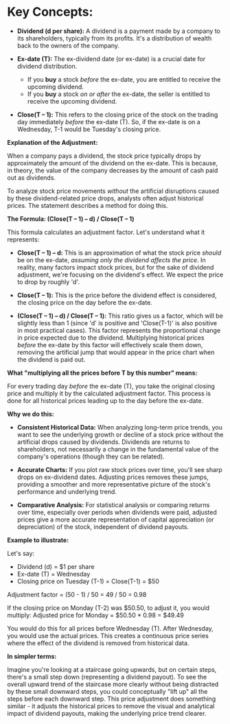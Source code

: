 
# **Key Concepts:**

* **Dividend (d per share):**  A dividend is a payment made by a company to its shareholders, typically from its profits. It's a distribution of wealth back to the owners of the company.

* **Ex-date (T):** The ex-dividend date (or ex-date) is a crucial date for dividend distribution.
    * If you **buy** a stock *before* the ex-date, you are entitled to receive the upcoming dividend.
    * If you **buy** a stock *on or after* the ex-date, the seller is entitled to receive the upcoming dividend.

* **Close(T – 1):** This refers to the closing price of the stock on the trading day immediately *before* the ex-date (T).  So, if the ex-date is on a Wednesday, T-1 would be Tuesday's closing price.

**Explanation of the Adjustment:**

When a company pays a dividend, the stock price typically drops by approximately the amount of the dividend on the ex-date.  This is because, in theory, the value of the company decreases by the amount of cash paid out as dividends.

To analyze stock price movements *without* the artificial disruptions caused by these dividend-related price drops, analysts often adjust historical prices.  The statement describes a method for doing this.

**The Formula: (Close(T – 1) – d) / Close(T – 1)**

This formula calculates an adjustment factor. Let's understand what it represents:

* **Close(T – 1) – d:** This is an approximation of what the stock price *should* be on the ex-date, *assuming only the dividend affects the price*. In reality, many factors impact stock prices, but for the sake of dividend adjustment, we're focusing on the dividend's effect. We expect the price to drop by roughly 'd'.

* **Close(T – 1):** This is the price before the dividend effect is considered, the closing price on the day before the ex-date.

* **(Close(T – 1) – d) / Close(T – 1):**  This ratio gives us a factor, which will be slightly less than 1 (since 'd' is positive and 'Close(T-1)' is also positive in most practical cases).  This factor represents the proportional change in price expected due to the dividend. Multiplying historical prices *before* the ex-date by this factor will effectively scale them down, removing the artificial jump that would appear in the price chart when the dividend is paid out.

**What "multiplying all the prices before T by this number" means:**

For every trading day *before* the ex-date (T), you take the original closing price and multiply it by the calculated adjustment factor. This process is done for all historical prices leading up to the day before the ex-date.

**Why we do this:**

* **Consistent Historical Data:** When analyzing long-term price trends, you want to see the underlying growth or decline of a stock price without the artificial drops caused by dividends.  Dividends are returns to shareholders, not necessarily a change in the fundamental value of the company's operations (though they can be related).

* **Accurate Charts:** If you plot raw stock prices over time, you'll see sharp drops on ex-dividend dates.  Adjusting prices removes these jumps, providing a smoother and more representative picture of the stock's performance and underlying trend.

* **Comparative Analysis:** For statistical analysis or comparing returns over time, especially over periods when dividends were paid, adjusted prices give a more accurate representation of capital appreciation (or depreciation) of the stock, independent of dividend payouts.

**Example to illustrate:**

Let's say:
* Dividend (d) = $1 per share
* Ex-date (T) = Wednesday
* Closing price on Tuesday (T-1) = Close(T-1) = $50

Adjustment factor = (50 - 1) / 50 = 49 / 50 = 0.98

If the closing price on Monday (T-2) was $50.50, to adjust it, you would multiply:
Adjusted price for Monday = $50.50 * 0.98 = $49.49

You would do this for all prices before Wednesday (T). After Wednesday, you would use the actual prices.  This creates a continuous price series where the effect of the dividend is removed from historical data.

**In simpler terms:**

Imagine you're looking at a staircase going upwards, but on certain steps, there's a small step down (representing a dividend payout). To see the overall upward trend of the staircase more clearly without being distracted by these small downward steps, you could conceptually "lift up" all the steps before each downward step.  This price adjustment does something similar - it adjusts the historical prices to remove the visual and analytical impact of dividend payouts, making the underlying price trend clearer.